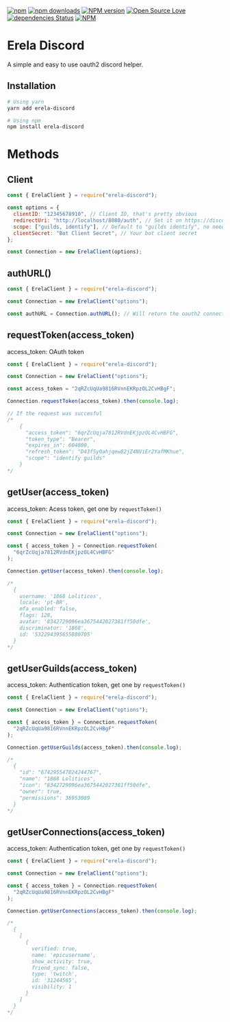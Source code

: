 [![npm](https://img.shields.io/npm/v/npm.svg)](https://www.npmjs.com/package/erela-discord)
[![npm downloads](https://img.shields.io/npm/dt/erela-discord.svg?maxAge=3600)](https://www.npmjs.com/package/erela-discord)
[![NPM version](https://badge.fury.io/js/erela-discord.svg)](http://badge.fury.io/js/erela-discord)
[![Open Source Love](https://badges.frapsoft.com/os/mit/mit.svg?v=102)](https://github.com/ellerbrock/open-source-badge/)
[![dependencies Status](https://david-dm.org/Loliticos/erela-discord/status.svg)](https://david-dm.org/Loliticos/erela-discord)
[![NPM](https://nodei.co/npm/erela-discord.png?downloads=true&downloadRank=true&stars=true)](https://nodei.co/npm/erela-discord/)

# Erela Discord

A simple and easy to use oauth2 discord helper.

## Installation

```bash
# Using yarn
yarn add erela-discord

# Using npm
npm install erela-discord
```

# Methods

## Client

```javascript
const { ErelaClient } = require("erela-discord");

const options = {
  clientID: "12345678910", // Client ID, that's pretty obvious
  redirectUri: "http://localhost/8080/auth", // Set it on https://discordapp.com/developers/applications/bot_id/oauth2
  scope: ["guilds, identify"], // Default to "guilds identify", no need to use this option if you're not changing it
  clientSecret: "Bot Client Secret", // Your bot client secret
};

const Connection = new ErelaClient(options);
```

## authURL()

```javascript
const { ErelaClient } = require("erela-discord");

const Connection = new ErelaClient("options");

const authURL = Connection.authURL(); // Will return the oauth2 connection url
```

## requestToken(access_token)

access_token: OAuth token

```javascript
const { ErelaClient } = require("erela-discord");

const Connection = new ErelaClient("options");

const access_token = "2qRZcUqUa9816RVnnEKRpzOL2CvHBgF";

Connection.requestToken(access_token).then(console.log);

// If the request was succesful
/*
    {
      "access_token": "6qrZcUqja7812RVdnEKjpzOL4CvHBFG",
      "token_type": "Bearer",
      "expires_in": 604800,
      "refresh_token": "D43f5y0ahjqew82jZ4NViEr2YafMKhue",
      "scope": "identify guilds"
    }
*/
```

## getUser(access_token)

access_token: Acess token, get one by `requestToken()`

```javascript
const { ErelaClient } = require("erela-discord");

const Connection = new ErelaClient("options");

const { access_token } = Connection.requestToken(
  "6qrZcUqja7812RVdnEKjpzOL4CvHBFG"
);

Connection.getUser(access_token).then(console.log);

/*
  {
    username: '1868 Loliticos',
    locale: 'pt-BR',
    mfa_enabled: false,
    flags: 128,
    avatar: '8342729096ea3675442027381ff50dfe',
    discriminator: '1868',
    id: '532294395655880705'
  }
*/
```

## getUserGuilds(access_token)

access_token: Authentication token, get one by `requestToken()`

```javascript
const { ErelaClient } = require("erela-discord");

const Connection = new ErelaClient("options");

const { access_token } = Connection.requestToken(
  "2qRZcUqUa9816RVnnEKRpzOL2CvHBgF"
);

Connection.getUserGuilds(access_token).then(console.log);

/*
  {
    "id": "674295547024244767",
    "name": "1868 Loliticos",
    "icon": "8342729096ea3675442027381ff50dfe",
    "owner": true,
    "permissions": 36953089
  }
*/
```

## getUserConnections(access_token)

access_token: Authentication token, get one by `requestToken()`

```javascript
const { ErelaClient } = require("erela-discord");

const Connection = new ErelaClient("options");

const { access_token } = Connection.requestToken(
  "2qRZcUqUa9816RVnnEKRpzOL2CvHBgF"
);

Connection.getUserConnections(access_token).then(console.log);

/*
  {
    [
      {
        verified: true,
        name: 'epicusername',
        show_activity: true,
        friend_sync: false,
        type: 'twitch',
        id: '31244565',
        visibility: 1
      }
    ]
  }
*/
```
